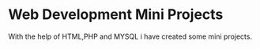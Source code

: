 # Web Development Mini Projects
 With the help of HTML,PHP and MYSQL i have created some mini projects.

